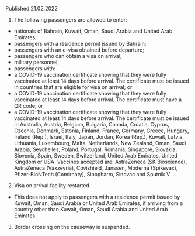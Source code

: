 Published 21.02.2022
1. The following passengers are allowed to enter:
- nationals of Bahrain, Kuwait, Oman, Saudi Arabia and United Arab Emirates;
- passengers with a residence permit issued by Bahrain;
- passengers with an e-visa obtained before departure;
- passengers who can obtain a visa on arrival;
- military personnel;
- passengers with:
- a COVID-19 vaccination certificate showing that they were fully vaccinated at least 14 days before arrival. The certificate must be issued in countries that are eligible for visa on arrival; or
- a COVID-19 vaccination certificate showing that they were fully vaccinated at least 14 days before arrival. The certificate must have a QR code; or
- a COVID-19 vaccination certificate showing that they were fully vaccinated at least 14 days before arrival. The certificate must be issued in Australia, Austria, Belgium, Bulgaria, Canada, Croatia, Cyprus, Czechia, Denmark, Estonia, Finland, France, Germany, Greece, Hungary, Ireland (Rep.), Israel, Italy, Japan, Jordan, Korea (Rep.), Kuwait, Latvia, Lithuania, Luxembourg, Malta, Netherlands, New Zealand, Oman, Saudi Arabia, Seychelles, Poland, Portugal, Romania, Singapore, Slovakia, Slovenia, Spain, Sweden, Switzerland, United Arab Emirates, United Kingdom or USA.
Vaccines accepted are: AstraZeneca (SK Bioscience), AstraZeneca (Vaxzevria), Covishield, Janssen, Moderna (Spikevax), Pfizer-BioNTech (Comirnaty), Sinopharm, Sinovac and Sputnik V.
2. Visa on arrival facility restarted.
- This does not apply to passengers with a residence permit issued by Kuwait, Oman, Saudi Arabia or United Arab Emirates, if arriving from a country other than Kuwait, Oman, Saudi Arabia and United Arab Emirates.
3. Border crossing on the causeway is suspended.